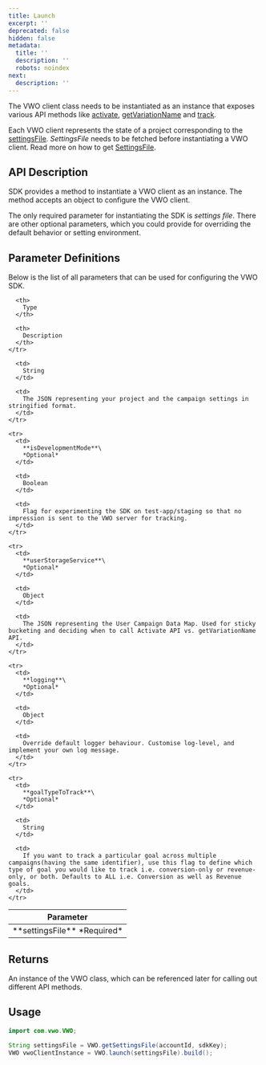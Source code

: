 ```yaml
---
title: Launch
excerpt: ''
deprecated: false
hidden: false
metadata:
  title: ''
  description: ''
  robots: noindex
next:
  description: ''
---
```

The VWO client class needs to be instantiated as an instance that exposes various API methods like [activate](https://developers.vwo.com/docs/java-activate), [getVariationName](https://developers.vwo.com/docs/java-get-variation-name) and [track](https://developers.vwo.com/docs/java-track).

Each VWO client represents the state of a project corresponding to the [settingsFile](https://developers.vwo.com/docs/java-get-settings-file). *SettingsFile* needs to be fetched before instantiating a VWO client. Read more on how to get [SettingsFile](https://developers.vwo.com/docs/java-get-settings-file).

## API Description

SDK provides a method to instantiate a VWO client as an instance. The method accepts an object to configure the VWO client.

The only required parameter for instantiating the SDK is *settings file*. There are other optional parameters, which you could provide for overriding the default behavior or setting environment.

## Parameter Definitions

Below is the list of all parameters that can be used for configuring the VWO SDK.

<Table align={["left","left","left"]}>
  <thead>
    <tr>
      <th>
        Parameter
      </th>

      <th>
        Type
      </th>

      <th>
        Description
      </th>
    </tr>
  </thead>

  <tbody>
    <tr>
      <td>
        **settingsFile**
        *Required*
      </td>

      <td>
        String
      </td>

      <td>
        The JSON representing your project and the campaign settings in stringified format.
      </td>
    </tr>

    <tr>
      <td>
        **isDevelopmentMode**\
        *Optional*
      </td>

      <td>
        Boolean
      </td>

      <td>
        Flag for experimenting the SDK on test-app/staging so that no impression is sent to the VWO server for tracking.
      </td>
    </tr>

    <tr>
      <td>
        **userStorageService**\
        *Optional*
      </td>

      <td>
        Object
      </td>

      <td>
        The JSON representing the User Campaign Data Map. Used for sticky bucketing and deciding when to call Activate API vs. getVariationName API.
      </td>
    </tr>

    <tr>
      <td>
        **logging**\
        *Optional*
      </td>

      <td>
        Object
      </td>

      <td>
        Override default logger behaviour. Customise log-level, and implement your own log message.
      </td>
    </tr>

    <tr>
      <td>
        **goalTypeToTrack**\
        *Optional*
      </td>

      <td>
        String
      </td>

      <td>
        If you want to track a particular goal across multiple campaigns(having the same identifier), use this flag to define which type of goal you would like to track i.e. conversion-only or revenue-only, or both. Defaults to ALL i.e. Conversion as well as Revenue goals.
      </td>
    </tr>
  </tbody>
</Table>

## Returns

An instance of the VWO class, which can be referenced later for calling out different API methods.

## Usage

```java
import com.vwo.VWO;

String settingsFile = VWO.getSettingsFile(accountId, sdkKey);
VWO vwoClientInstance = VWO.launch(settingsFile).build();
```
